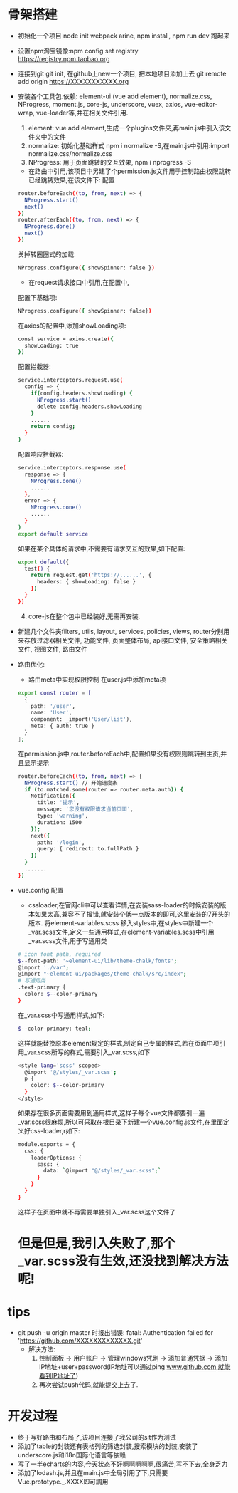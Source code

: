 # 骨架搭建
  * 初始化一个项目 node init webpack arine, npm install, npm run dev 跑起来
  * 设置npm淘宝镜像:npm config set registry https://registry.npm.taobao.org
  * 连接到git git init, 在github上new一个项目, 把本地项目添加上去 git remote add origin https://XXXXXXXXXXX.org
  * 安装各个工具包.依赖: element-ui (vue add element), normalize.css, NProgress, moment.js, core-js, underscore, vuex, axios, vue-editor-wrap, vue-loader等,并在相关文件引用. 
    1. element: vue add element,生成一个plugins文件夹,再main.js中引入该文件夹中的文件
    2. normalize: 初始化基础样式 npm i normalize -S,在main.js中引用:import normalize.css/normalize.css
    3. NProgress: 用于页面跳转的交互效果, npm i nprogress -S
      * 在路由中引用,该项目中另建了个permission.js文件用于控制路由权限跳转已经跳转效果,在该文件下: 配置
      ``` bash
      router.beforeEach((to, from, next) => {
        NProgress.start()
        next()
      })
      router.afterEach((to, from, next) => {
        NProgress.done()
        next()
      })
      ```

      关掉转圈圈式的加载:
      ``` bash
      NProgress.configure({ showSpinner: false })
      ```
      * 在request请求接口中引用,在配置中,
      
      配置下基础项:
      ``` bash
      NProgress,configure({ showSpinner: false})
      ```
      在axios的配置中,添加showLoading项:
      ``` bash
      const service = axios.create({
        showLoading: true
      })
      ```
      配置拦截器:
      ```bash
      service.interceptors.request.use(
        config => {
          if(config.headers.showLoading) {
            NProgress.start()
            delete config.headers.showLoading
          }
          ......
          return config;
        }
      )
      ```
      配置响应拦截器:
      ``` bash
      service.interceptors.response.use(
        response => {
          NProgress.done()
          ......
        },
        error => {
          NProgress.done()
          ......
        }
      )
      export default service
      ```

      如果在某个具体的请求中,不需要有请求交互的效果,如下配置:
      ``` bash
      export default({
        test() {
          return request.get('https://......', {
            headers: { showLoading: false }
          })
        }
      })  
      ``` 
    4. core-js在整个包中已经装好,无需再安装.
  * 新建几个文件夹filters, utils, layout, services, policies, views, router分别用来存放过滤器相关文件, 功能文件, 页面整体布局, api接口文件, 安全策略相关文件, 视图文件, 路由文件
  * 路由优化:
    * 路由meta中实现权限控制
    在user.js中添加meta项
    ```bash
    export const router = [
      {
        path: '/user',
        name: 'User',
        component: _import('User/list'),
        meta: { auth: true }
      }
    ];
    ```
    在permission.js中,router.beforeEach中,配置如果没有权限则跳转到主页,并且显示提示
    ```bash
    router.beforeEach((to, from, next) => {
      NProgress.start() // 开始进度条
      if (to.matched.some(router => router.meta.auth)) {
        Notification({
          title: '提示',
          message: '您没有权限请求当前页面',
          type: 'warning',
          duration: 1500
        });
        next({
          path: '/login',
          query: { redirect: to.fullPath }
        })
      }
      .......
    })
    ```
  * vue.config.配置
    * cssloader,在官网cli中可以查看详情,在安装sass-loader的时候安装的版本如果太高,兼容不了报错,就安装个低一点版本的即可,这里安装的7开头的版本.
    将element-variables.scss 移入styles中,在styles中新建一个_var.scss文件,定义一些通用样式,在element-variables.scss中引用_var.scss文件,用于写通用类
    ```bash
    # icon font path, required
    $--font-path: '~element-ui/lib/theme-chalk/fonts';
    @import './var';
    @import "~element-ui/packages/theme-chalk/src/index";
    # 写通用类
    .text-primary {
      color: $--color-primary
    }
    ```
    在_var.scss中写通用样式,如下: 
    ```bash
    $--color-primary: teal;
    ```
    这样就能替换原本element规定的样式,制定自己专属的样式,若在页面中项引用_var.scss所写的样式,需要引入_var.scss,如下
    ```bash
    <style lang='scss' scoped>
      @import '@/styles/_var.scss';
      p {
        color: $--color-primary
      }
    </style>
    ```
    如果存在很多页面需要用到通用样式,这样子每个vue文件都要引一遍_var.scss很麻烦,所以可采取在根目录下新建一个vue.config.js文件,在里面定义好css-loader,r如下:
    ```bash
    module.exports = {
      css: {
        loaderOptions: {
          sass: {
            data: `@import "@/styles/_var.scss";`
          }
        }
      }
    }
    ```
    这样子在页面中就不再需要单独引入_var.scss这个文件了
    # 但是但是,我引入失败了,那个_var.scss没有生效,还没找到解决方法呢!
# tips 
  * git push -u origin master 时报出错误: fatal: Authentication failed for 'https://github.com/XXXXXXXXXXXXX.git'
    * 解决方法:
      1. 控制面板 -> 用户账户 -> 管理windows凭剧 -> 添加普通凭据 -> 添加IP地址+user+password(IP地址可以通过ping www.github.com,就能看到IP地址了)
      2. 再次尝试push代码,就能提交上去了.
# 开发过程
  * 终于写好路由和布局了,该项目连接了我公司的sit作为测试
  * 添加了table的封装还有表格列的筛选封装,搜索模块的封装,安装了underscore.js和i18n国际化语言等依赖
  * 写了一半echarts的内容,今天状态不好啊啊啊啊啊,很痛苦,写不下去,全身乏力
  * 添加了lodash.js,并且在main.js中全局引用了下,只需要Vue.prototype._.XXXX即可調用
